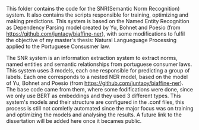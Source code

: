 This folder contains the code for the SNR(Semantic Norm Recognition) system.
It also contains the scripts responsible for training, optimizing and making predictions.
This system is based on the Named Entity Recognition as Dependency Parsing model created by Yu, Bohnet and Poesio (from https://github.com/juntaoy/biaffine-ner), with some modifications to fulfil the objective of my master's thesis: Natural Langueguage Processing applied to the Portuguese Consusmer law.

The SNR system is an information extraction system to extract norms, named entities and semantic relationships from portuguese consumer laws. This system uses 3 models, each one responsible for predicting a group of labels. Each one corresponds to a nested NER model, based on the model of Yu, Bohnet and Poesio (from https://github.com/juntaoy/biaffine-ner). The base code came from them, where some fodifications were done, since we only use BERT as embeddings and they used 3 different types. This system's models and their structure are configured in the .conf files, this process is still not comletly automated since the major focus was on training and optimizing the models and analysing the results. A future link to the dissertation will be added here once it becames public.
